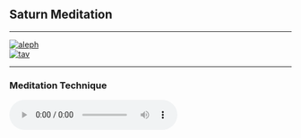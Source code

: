 ## Saturn Meditation

---

<div class="tarot-keys">
	<a href="/color/$3aff00" target="_blank"><img src="/card/A" title="aleph" alt="aleph" /></a>
</div>
<div class="tarot-keys"> 
	<a href="/color/$000000" target="_blank"><img src="/card/Th" title="tav" alt="tav" /></a>
</div>

---

### Meditation Technique

<div class="center">
  <audio controls><source src="/media/12a.Astrology.101.saturn.mp3" type="audio/mpeg" /></audio>
</div>
